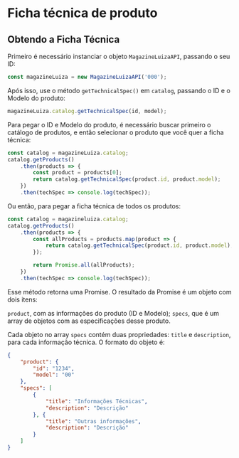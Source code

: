 # Ficha técnica de produto

## Obtendo a Ficha Técnica

Primeiro é necessário instanciar o objeto `MagazineLuizaAPI`, passando o seu ID:

```js
const magazineLuiza = new MagazineLuizaAPI('000');
```

Após isso, use o método `getTechnicalSpec()` em `catalog`, passando o ID e o Modelo do produto:

```js
magazineLuiza.catalog.getTechnicalSpec(id, model);
```

Para pegar o ID e Modelo do produto, é necessário buscar primeiro o catálogo de produtos, e então selecionar o produto que você quer a ficha técnica:

```js
const catalog = magazineLuiza.catalog;
catalog.getProducts()
	.then(products => {
		const product = products[0];
		return catalog.getTechnicalSpec(product.id, product.model);
	})
	.then(techSpec => console.log(techSpec));
```

Ou então, para pegar a ficha técnica de todos os produtos:

```js
const catalog = magazineluiza.catalog;
catalog.getProducts()
	.then(products => {
		const allProducts = products.map(product => {
			return catalog.getTechnicalSpec(product.id, product.model);
		});

		return Promise.all(allProducts);
	})
	.then(techSpec => console.log(techSpec));
```

Esse método retorna uma Promise. O resultado da Promise é um objeto com dois itens:

`product`, com as informações do produto (ID e Modelo);
`specs`, que é um array de objetos com as especificações desse produto.

Cada objeto no array `specs` contém duas propriedades: `title` e `description`, para cada informação técnica. O formato do objeto é:

```json
{
	"product": {
		"id": "1234",
		"model": "00"
	},
	"specs": [
		{
			"title": "Informações Técnicas",
			"description": "Descrição"
		}, {
			"title": "Outras informações",
			"description": "Descrição"
		}
	]
}
```

